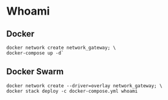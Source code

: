 # Whoami

## Docker
    docker network create network_gateway; \
    docker-compose up -d`

## Docker Swarm
    docker network create --driver=overlay network_gateway; \
    docker stack deploy -c docker-compose.yml whoami
